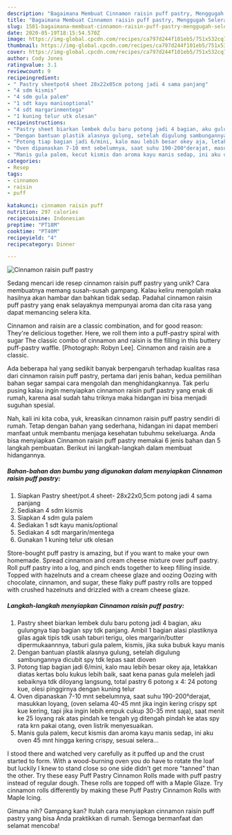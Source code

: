 ```yaml
---
description: "Bagaimana Membuat Cinnamon raisin puff pastry, Menggugah Selera"
title: "Bagaimana Membuat Cinnamon raisin puff pastry, Menggugah Selera"
slug: 1501-bagaimana-membuat-cinnamon-raisin-puff-pastry-menggugah-selera
date: 2020-05-19T18:15:54.570Z
image: https://img-global.cpcdn.com/recipes/ca797d244f101eb5/751x532cq70/cinnamon-raisin-puff-pastry-foto-resep-utama.jpg
thumbnail: https://img-global.cpcdn.com/recipes/ca797d244f101eb5/751x532cq70/cinnamon-raisin-puff-pastry-foto-resep-utama.jpg
cover: https://img-global.cpcdn.com/recipes/ca797d244f101eb5/751x532cq70/cinnamon-raisin-puff-pastry-foto-resep-utama.jpg
author: Cody Jones
ratingvalue: 3.1
reviewcount: 9
recipeingredient:
- " Pastry sheetpot4 sheet 28x22x05cm potong jadi 4 sama panjang"
- "4 sdm kismis"
- "4 sdm gula palem"
- "1 sdt kayu manisoptional"
- "4 sdt margarinmentega"
- "1 kuning telur utk olesan"
recipeinstructions:
- "Pastry sheet biarkan lembek dulu baru potong jadi 4 bagian, aku gulungnya tiap bagian spy tdk panjang. Ambil 1 bagian alasi plastiknya gilas agak tipis tdk usah taburi terigu, oles margarin/butter dipermukaannnya, taburi gula palem, kismis, jika suka bubuk kayu manis"
- "Dengan bantuan plastik alasnya gulung, setelah digulung sambungannya dicubit spy tdk lepas saat dioven"
- "Potong tiap bagian jadi 6/mini, kalo mau lebih besar okey aja, letakkan diatas kertas bolu kukus lebih baik, saat kena panas gula meleleh jadi sebaiknya tdk diloyang langsung, total pastry 6 potong x 4: 24 potong kue, olesi pinggirnya dengan kuning telur"
- "Oven dipanaskan 7-10 mnt sebelumnya, saat suhu 190-200°derajat, masukkan loyang, (oven selama 40-45 mnt jika ingin kering crispy spt kue kering, tapi jika ingin lebih empuk cukup 30-35 mnt saja), saat menit ke 25 loyang rak atas pindah ke tengah yg ditengah pindah ke atas spy rata krn pakai otang, oven listrik menyesuaikan."
- "Manis gula palem, kecut kismis dan aroma kayu manis sedap, ini aku oven 45 mnt hingga kering crispy, sesuai selera..."
categories:
- Resep
tags:
- cinnamon
- raisin
- puff

katakunci: cinnamon raisin puff 
nutrition: 297 calories
recipecuisine: Indonesian
preptime: "PT18M"
cooktime: "PT40M"
recipeyield: "4"
recipecategory: Dinner

---
```



![Cinnamon raisin puff pastry](https://img-global.cpcdn.com/recipes/ca797d244f101eb5/751x532cq70/cinnamon-raisin-puff-pastry-foto-resep-utama.jpg)

Sedang mencari ide resep cinnamon raisin puff pastry yang unik? Cara membuatnya memang susah-susah gampang. Kalau keliru mengolah maka hasilnya akan hambar dan bahkan tidak sedap. Padahal cinnamon raisin puff pastry yang enak selayaknya mempunyai aroma dan cita rasa yang dapat memancing selera kita.

Cinnamon and raisin are a classic combination, and for good reason: They&#39;re delicious together. Here, we roll them into a puff-pastry spiral with sugar The classic combo of cinnamon and raisin is the filling in this buttery puff-pastry waffle. [Photograph: Robyn Lee]. Cinnamon and raisin are a classic.

Ada beberapa hal yang sedikit banyak berpengaruh terhadap kualitas rasa dari cinnamon raisin puff pastry, pertama dari jenis bahan, kedua pemilihan bahan segar sampai cara mengolah dan menghidangkannya. Tak perlu pusing kalau ingin menyiapkan cinnamon raisin puff pastry yang enak di rumah, karena asal sudah tahu triknya maka hidangan ini bisa menjadi suguhan spesial.


Nah, kali ini kita coba, yuk, kreasikan cinnamon raisin puff pastry sendiri di rumah. Tetap dengan bahan yang sederhana, hidangan ini dapat memberi manfaat untuk membantu menjaga kesehatan tubuhmu sekeluarga. Anda bisa menyiapkan Cinnamon raisin puff pastry memakai 6 jenis bahan dan 5 langkah pembuatan. Berikut ini langkah-langkah dalam membuat hidangannya.

<!--inarticleads1-->

##### Bahan-bahan dan bumbu yang digunakan dalam menyiapkan Cinnamon raisin puff pastry:

1. Siapkan  Pastry sheet/pot.4 sheet- 28x22x0,5cm potong jadi 4 sama panjang
1. Sediakan 4 sdm kismis
1. Siapkan 4 sdm gula palem
1. Sediakan 1 sdt kayu manis/optional
1. Sediakan 4 sdt margarin/mentega
1. Gunakan 1 kuning telur utk olesan


Store-bought puff pastry is amazing, but if you want to make your own homemade. Spread cinnamon and cream cheese mixture over puff pastry. Roll puff pastry into a log, and pinch ends together to keep filling inside. Topped with hazelnuts and a cream cheese glaze and oozing Oozing with chocolate, cinnamon, and sugar, these flaky puff pastry rolls are topped with crushed hazelnuts and drizzled with a cream cheese glaze. 

<!--inarticleads2-->

##### Langkah-langkah menyiapkan Cinnamon raisin puff pastry:

1. Pastry sheet biarkan lembek dulu baru potong jadi 4 bagian, aku gulungnya tiap bagian spy tdk panjang. Ambil 1 bagian alasi plastiknya gilas agak tipis tdk usah taburi terigu, oles margarin/butter dipermukaannnya, taburi gula palem, kismis, jika suka bubuk kayu manis
1. Dengan bantuan plastik alasnya gulung, setelah digulung sambungannya dicubit spy tdk lepas saat dioven
1. Potong tiap bagian jadi 6/mini, kalo mau lebih besar okey aja, letakkan diatas kertas bolu kukus lebih baik, saat kena panas gula meleleh jadi sebaiknya tdk diloyang langsung, total pastry 6 potong x 4: 24 potong kue, olesi pinggirnya dengan kuning telur
1. Oven dipanaskan 7-10 mnt sebelumnya, saat suhu 190-200°derajat, masukkan loyang, (oven selama 40-45 mnt jika ingin kering crispy spt kue kering, tapi jika ingin lebih empuk cukup 30-35 mnt saja), saat menit ke 25 loyang rak atas pindah ke tengah yg ditengah pindah ke atas spy rata krn pakai otang, oven listrik menyesuaikan.
1. Manis gula palem, kecut kismis dan aroma kayu manis sedap, ini aku oven 45 mnt hingga kering crispy, sesuai selera...


I stood there and watched very carefully as it puffed up and the crust started to form. With a wood-burning oven you do have to rotate the loaf but luckily I knew to stand close so one side didn&#39;t get more &#34;tanned&#34; than the other. Try these easy Puff Pastry Cinnamon Rolls made with puff pastry instead of regular dough. These rolls are topped off with a Maple Glaze. Try cinnamon rolls differently by making these Puff Pastry Cinnamon Rolls with Maple Icing. 

Gimana nih? Gampang kan? Itulah cara menyiapkan cinnamon raisin puff pastry yang bisa Anda praktikkan di rumah. Semoga bermanfaat dan selamat mencoba!

